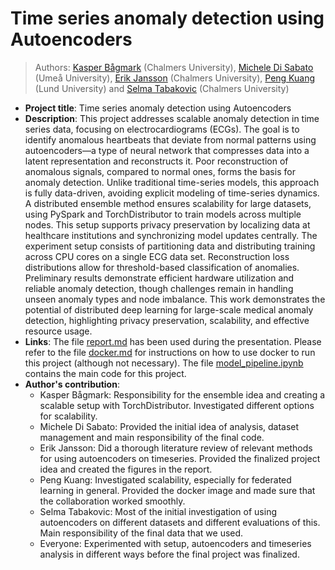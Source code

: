 # Time series anomaly detection using Autoencoders
> Authors: [Kasper Bågmark](https://research.chalmers.se/person/bagmark) (Chalmers University), [Michele Di Sabato](https://www.umu.se/en/staff/michele-di-sabato/) (Umeå University), [Erik Jansson](https://www.chalmers.se/en/persons/erikjans/) (Chalmers University), [Peng Kuang](https://portal.research.lu.se/en/persons/peng-kuang) (Lund University) and [Selma Tabakovic](https://www.chalmers.se/en/persons/selmat/) (Chalmers University)
* **Project title**: Time series anomaly detection using Autoencoders
* **Description**: This project addresses scalable anomaly detection in time series data, focusing on electrocardiograms (ECGs). The goal is to identify anomalous heartbeats that deviate from normal patterns using autoencoders—a type of neural network that compresses data into a latent representation and reconstructs it. Poor reconstruction of anomalous signals, compared to normal ones, forms the basis for anomaly detection. Unlike traditional time-series models, this approach is fully data-driven, avoiding explicit modeling of time-series dynamics. A distributed ensemble method ensures scalability for large datasets, using PySpark and TorchDistributor to train models across multiple nodes. This setup supports privacy preservation by localizing data at healthcare institutions and synchronizing model updates centrally. The experiment setup consists of partitioning data and distributing training across CPU cores on a single ECG data set. Reconstruction loss distributions allow for threshold-based classification of anomalies. Preliminary results demonstrate efficient hardware utilization and reliable anomaly detection, though challenges remain in handling unseen anomaly types and node imbalance. This work demonstrates the potential of distributed deep learning for large-scale medical anomaly detection, highlighting privacy preservation, scalability, and effective resource usage.
* **Links**: The file [report.md](report.md) has been used during the presentation. Please refer to the file [docker.md](docker.md) for instructions on how to use docker to run this project (although not necessary). The file [model_pipeline.ipynb](model_pipeline.ipynb) contains the main code for this project. 
* **Author's contribution**:
    - Kasper Bågmark: Responsibility for the ensemble idea and creating a scalable setup with TorchDistributor. Investigated different options for scalability.
    - Michele Di Sabato: Provided the initial idea of analysis, dataset management and main responsibility of the final code.
    - Erik Jansson: Did a thorough literature review of relevant methods for using autoencoders on timeseries. Provided the finalized project idea and created the figures in the report.
    - Peng Kuang: Investigated scalability, especially for federated learning in general. Provided the docker image and made sure that the collaboration worked smoothly.
    - Selma Tabakovic: Most of the initial investigation of using autoencoders on different datasets and different evaluations of this. Main responsibility of the final data that we used.
    - Everyone: Experimented with setup, autoencoders and timeseries analysis in different ways before the final project was finalized. 
